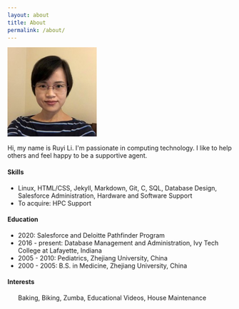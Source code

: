 ```yaml
---
layout: about
title: About
permalink: /about/
---
```


<img src="/assets/ruyi.jpg">

Hi, my name is Ruyi Li. I'm passionate in computing technology. I like to help others and feel happy to be a supportive agent.   

<h4>Skills</h4>
<ul>
<li>Linux, HTML/CSS, Jekyll, Markdown, Git, C, SQL, Database Design, Salesforce Administration, Hardware and Software Support 
</li>
<li>To acquire: HPC Support
</li>
</ul> 
<h4>Education</h4>
<ul>
<li>2020: Salesforce and Deloitte Pathfinder Program
</li>
<li>2016 - present: Database Management and Administration, Ivy Tech College at Lafayette, Indiana 
</li>
<li>2005 - 2010: Pediatrics, Zhejiang University, China 
</li>
<li>2000 - 2005: B.S. in  Medicine, Zhejiang University, China
</li>
</ul>

<h4>Interests</h4>
<ul>Baking, Biking, Zumba, Educational Videos, House Maintenance</ul>
